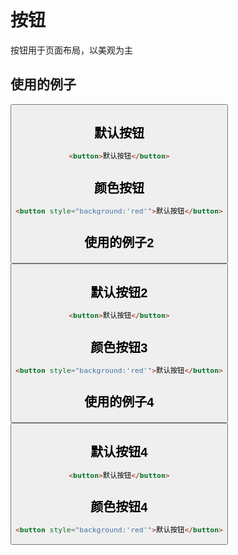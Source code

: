 <script setup>
import Button from '../../components/html/button.vue'
</script>

# 按钮
按钮用于页面布局，以美观为主

## 使用的例子
<Button />

## 默认按钮

```html
<button>默认按钮</button>
```
## 颜色按钮
```html
<button style="background:'red'">默认按钮</button>
```


## 使用的例子2
<Button />

## 默认按钮2

```html
<button>默认按钮</button>
```
## 颜色按钮3
```html
<button style="background:'red'">默认按钮</button>
```

## 使用的例子4
<Button />

## 默认按钮4

```html
<button>默认按钮</button>
```
## 颜色按钮4
```html
<button style="background:'red'">默认按钮</button>
```